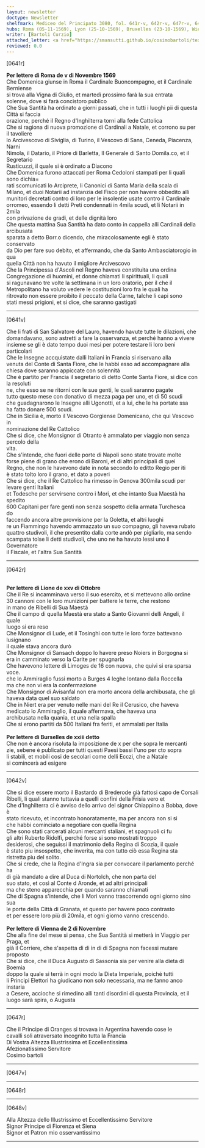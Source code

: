```yaml
---
layout: newsletter
doctype: Newsletter
shelfmark: Mediceo del Principato 3080, fol. 641r-v, 642r-v, 647r-v, 648r-v
hubs: Roma (05-11-1569), Lyon (25-10-1569), Bruxelles (23-10-1569), Wien (02-11-1569)
writer: [Bartoli Curzio]
attached_letter: <a href="https://smansutti.github.io/cosimobartoli/texts/2979_106,2979_107/">2979_106,2979_107</a>
reviewed: 0.0
---
```


[0641r]  
  
  
<strong>Per lettere di Roma de v di Novembre 1569</strong>  
Che Domenica giunse in Roma il Cardinale Buoncompagno, et il Cardinale Berniense  
si trova alla Vigna di Giulio, et martedì prossimo farà la sua entrata  
solenne, dove si farà concistoro publico  
Che Sua Santità ha ordinato a giorni passati, che in tutti i luoghi pii di questa Città si faccia  
orazione, perché il Regno d'Inghilterra torni alla fede Cattolica  
Che si ragiona di nuova promozione di Cardinali a Natale, et corrono su per il tavoliere  
lo Arcivescovo di Siviglia, di Turino, il Vescovo di Sans, Ceneda, Piacenza, Narni  
Nimola, il Datario, il Priore di Barletta, Il Generale di Santo Domila.co, et il Segretario  
Rusticuzzi, il quale si è ordinato a Diacono  
Che Domenica furono attaccati per Roma Cedoloni stampati per li quali sono dichia=  
rati scomunicati lo Arciprete, li Canonici di Santa Maria della scala di  
Milano, et duoi Notarii ad instanzia del Fisco per non havere obbedito alli  
munitori decretati contro di loro per le insolentie usate contro il Cardinale  
orromeo, essendo li detti Preti condennati in 4mila scudi, et li Notarii in 2mila  
con privazione de gradi, et delle dignità loro  
Che questa mattina Sua Santità ha dato conto in cappella alli Cardinali della arcibusata  
sparata a detto Borr.o dicendo, che miracolosamente egli è stato conservato  
da Dio per fare suo debito, et affermando, che da Santo Ambasciatorogio in qua  
quella Città non ha havuto il migliore Arcivescovo  
Che la Principessa d'Ascoli nel Regno haveva constituita una ordina  
Congregazione di huomini, et donne chiamati li spirittuali, li quali  
si ragunavano tre volte la settimana in un loro oratorio, per il che il  
Metropolitano ha voluto vedere le costituzioni loro fra le quali ha  
ritrovato non essere proibito il peccato della Carne, talche li capi sono  
stati messi prigioni, et si dice, che saranno gastigati  
  
---  

[0641v]  
  
  
Che li frati di San Salvatore del Lauro, havendo havute tutte le dilazioni, che  
domandavano, sono astretti a fare la osservanza, et perché hanno a vivere  
insieme se gli è dato tempo duoi mesi per potere testare li loro beni  
particolari  
Che le Insegne accquistate dalli Italiani in Francia si riservano alla  
venuta del Conte di Santa Fiore, che le habbi esso ad accompagnare alla  
chiesa dove saranno appiccate con solennità  
Che è partito per Francia il segretario di detto Conte Santa Fiore, si dice con la resoluti  
ne, che esso se ne ritorni con le sue genti, le quali saranno pagate  
tutto questo mese con donativo di mezza paga per uno, et di 50 scudi  
che guadagnarono le Insegne alli Ugonotti, et a lui, che le ha portate ssa  
ha fatto donare 500 scudi.  
Che in Sicilia è, morto il Vescovo Gorgiense Domenicano, che qui Vescovo in  
nominazione del Re Cattolico  
Che si dice, che Monsignor di Otranto è ammalato per viaggio non senza percolo della  
vita.  
Che s'intende, che fuori delle porte di Napoli sono state trovate molte  
forse piene di grano che erono di Baroni, et di altri principali di quei  
Regno, che non le havevono date in nota secondo lo editto Regio per iti  
è stato tolto loro il grano, et dato a poveri  
Che si dice, che il Re Cattolico ha rimesso in Genova 300mila scudi per levare genti Italiani  
et Todesche per servirsene contro i Mori, et che intanto Sua Maestà ha spedito  
600 Capitani per fare genti non senza sospetto della armata Turchesca  
do  
faccendo ancora altre provvisione per la Goletta, et altri luoghi  
re un Fiammingo havendo ammazzato un suo compagno, gli haveva rubato  
quattro studivoli, il che presentito dalla corte andò per pigliarlo, ma sendo  
scampata tolse li detti studivoli, che uno ne ha havuto lessi uno il Governatore  
il Fiscale, et l'altra Sua Santità  
  
---  

[0642r]  
  
  
<br/><strong>Per lettere di Lione de xxv di Ottobre</strong>  
Che il Re si incamminava verso il suo esercito, et si mettevono allo ordine  
30 cannoni con le loro munizioni per battere le terre, che restono  
in mano de Ribelli di Sua Maestà  
Che il campo di quella Maestà era stato a Santo Giovanni delli Angeli, il quale  
luogo si era reso  
Che Monsignor di Lude, et il Tosinghi con tutte le loro forze battevano lusignano  
il quale stava ancora durò  
Che Monsignor di Sansach doppo lo havere preso Noiers in Borgogna si  
era in camminato verso la Carite per spugnarla  
Che havevono lettere di Limoges de 16 con nuova, che quivi si era sparsa voce.  
che lo Ammiraglio fussi morto a Burges 4 leghe lontano dalla Roccella  
ma che non vi era la confermazione  
Che Monsignor di Avisanfal non era morto ancora della archibusata, che gli  
haveva data quel suo saldato  
Che in Niert era per venuto nelle mani del Re il Cerusico, che haveva  
medicato lo Ammiraglio, il quale affermava, che haveva una  
archibusata nella quania, et una nella spalla  
Che si erono partiti da 500 Italiani fra feriti, et ammalati per Italia  
<br/><strong>Per lettere di Burselles de xxiii detto</strong>  
Che non è ancora risoluta la imposizione de x per che sopra le mercanti  
zie, sebene è publicato per tutti questi Paesi bassi l'uno per cto sopra  
li stabili, et mobili cosi de secolari come delli Ecczi, che a Natale  
si comincerà ad esigere  
  
---  

[0642v]  
  
  
Che si dice essere morto il Bastardo di Brederode già fattosi capo de Corsali  
Ribelli, li quali stanno tuttavia a quelli confini della Frisia vero et  
Che d'Inghilterra ci è avviso dello arrivo del signor Chiappino a Bobba, dove è  
stato ricevuto, et incontrato honoratamente, ma per ancora non si si  
che habbi cominciato a negotiare con quella Regina  
Che sono stati carcerati alcuni mercanti staliani, et spagnuoli ci fu  
gli altri Ruberto Ridolfi, perché forse si sono mostrati troppo  
desiderosi, che seguissi il matrimonio della Regina di Scozia, il quale  
è stato piu insospetto, che inverita, ma con tutto ciò essa Regina sta  
ristretta piu del solito.  
Che si crede, che la Regina d'Ingra sia per convocare il parlamento perché ha  
di già mandato a dire al Duca di Nortolch, che non parta del  
suo stato, et così al Conte d Aronde, et ad altri principali  
ma che steno apparecchia per quando saranno chiamati  
Che di Spagna s'intende, che li Mori vanno trascorrendo ogni giorno sino sua  
le porte della Città di Granata, et questo per havere poco contrasto  
et per essere loro più di 20mila, et ogni giorno vanno crescendo.  
<br/><strong>Per lettere di Vienna de 2 di Novembre</strong>  
Che alla fine del mese si pensa, che Sua Santità si metterà in Viaggio per Praga, et  
già il Corriere, che s'aspetta di di in di di Spagna non facessi mutare proposto  
Che si dice, che il Duca Augusto di Sassonia sia per venire alla dieta di Boemia  
doppo la quale si terrà in ogni modo la Dieta Imperiale, poiché tutti  
li Principi Elettori ha giudicano non solo necessaria, ma ne fanno anco instaria  
a Cesere, accioche si rimedino alli tanti disordini di questa Provincia, et il  
luogo sarà spira, o Augusta  
  
---  

[0647r]  
  
  
Che il Principe di Oranges si trovava in Argentina havendo cose le  
cavalli soli atraversato incognito tutta la Francia  
Di Vostra Altezza Illustrissima et Eccellentissima  
Afezionatissimo Servitore  
Cosimo bartoli  
  
---  

[0647v]  
  
  
  
---  

[0648r]  
  
  
  
---  

[0648v]  
  
  
Alla Altezza dello Illustrissimo et Eccellentissimo Servitore  
Signor Principe di Fiorenza et Siena  
Signor et Patron mio osservantissimo  
  
---  

